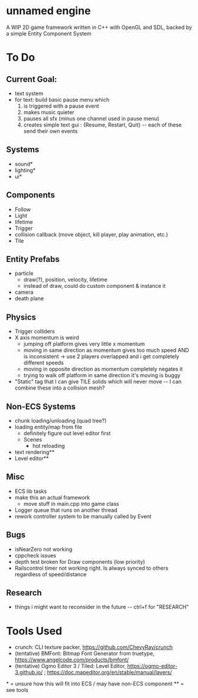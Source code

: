 # unnamed engine
A WIP 2D game framework written in C++ with OpenGL and SDL, backed by a simple Entity Component System

# To Do 

## Current Goal: 
- text system
- for text: build basic pause menu which
    1. is triggered with a pause event 
    2. makes music quieter
    3. pauses all sfx (minus one channel used in pause menu)
    4. creates simple text gui : {Resume, Restart, Quit} -- each of these send their own events

## Systems
- sound\*
- lighting\*
- ui\*

## Components
- Follow
- Light 
- lifetime
- Trigger
- collision callback (move object, kill player, play animation, etc.)
- Tile

## Entity Prefabs
- particle
    - draw(?), position, velocity, lifetime
    - instead of draw, could do custom component & instance it
- camera
- death plane

## Physics
- Trigger colliders
- X axis momentum is weird
    - jumping off platform gives very little x momentum 
    - moving in same direction as momentum gives too much speed AND is inconsistent -> use 2 players overlapped and i get completely different speeds
    - moving in opposite direction as momentum completely negates it 
    - trying to walk off platform in same direction it's moving is buggy
- "Static" tag that I can give TILE solids which will never move -- I can combine these into a collision mesh?

## Non-ECS Systems
- chunk loading/unloading (quad tree?)
- loading entity/map from file
    - definitely figure out level editor first
    - Scenes
        - hot reloading
- text rendering\*\*
- Level editor\*\*

## Misc
- ECS lib tasks
- make this an actual framework 
    - move stuff in main.cpp into game class
- Logger queue that runs on another thread
- rework controller system to be manually called by Event

## Bugs
- isNearZero not working
- cppcheck issues
- depth test broken for Draw components (low priority)
- Railscontrol timer not working right. Is always synced to others regardless of speed/distance

## Research
- things i might want to reconsider in the future -- ctrl+f for "RESEARCH" 

# Tools Used
- crunch: CLI texture packer, https://github.com/ChevyRay/crunch
- (tentative) BMFont: Bitmap Font Generator from truetype, https://www.angelcode.com/products/bmfont/
- (tentative) Ogmo Editor 3 / Tiled: Level Editor, https://ogmo-editor-3.github.io/ ; https://doc.mapeditor.org/en/stable/manual/layers/


\* = unsure how this will fit into ECS / may have non-ECS component
\*\* = see tools
